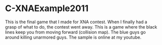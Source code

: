 # C-XNAExample2011
This is the final game that I made for XNA contest.  When I finally had a grasp of what to do, the contest went away.  This is a game where the black lines keep you from moving forward (collision map).  The blue guys go around killing unarmored guys.  The sample is online at my youtube. 

